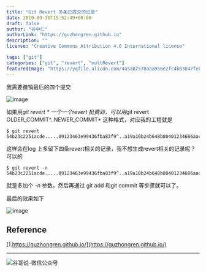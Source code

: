 ```yaml
---
title: "Git Revert 多条已提交的记录"
date: 2019-09-30T15:52:49+08:00
draft: false
author: "谷中仁"
authorLink: "https://guzhongren.github.io"
description: ""
license: "Creative Commons Attribution 4.0 International license"

tags: ["git"]
categories: ["git", "revert", "multRevert"]
featuredImage: "https://yqfile.alicdn.com/4a5a82578aaa956e2fc4b83847feba87e44ad848.png"
---
```



我需要撤销最后的四个提交

![image](https://yqfile.alicdn.com/3fbcbf5e8d1d7d7d1ab6f5978b9df1f702f4e420.png)

如果用*git revert * 一个一个revert 挺费劲，可以用*git revert OLDER_COMMIT^..NEWER_COMMIT* 这种格式，对应我的工程就是

```shell
$ git revert 54b23c2251acde.....09123463e99436fba83f9^..a19a10b24b648b80401234686aac65...
```

这样会在log 上多留下四条revert相关的记录，我不想生成revert相关的记录呢？可以的

```shell
$ git revert -n 54b23c2251acde.....09123463e99436fba83f9^..a19a10b24b648b80401234686aac65...
```

就是多加个 *-n* 参数，然后再通过 git add 和git commit 等步骤就可以了。

最后的效果如下

![image](https://yqfile.alicdn.com/4a5a82578aaa956e2fc4b83847feba87e44ad848.png)





## Reference

[1.https://guzhongren.github.io/](https://guzhongren.github.io/)

----
![谷哥说-微信公众号](https://ftp.bmp.ovh/imgs/2020/02/b7282c60d4d581ad.png)